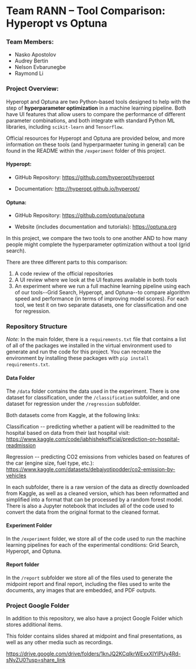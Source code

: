 # Team RANN – Tool Comparison: Hyperopt vs Optuna

### Team Members:
- Nasko Apostolov
- Audrey Bertin
- Nelson Evbarunegbe
- Raymond Li

### Project Overview:

Hyperopt and Optuna are two Python-based tools designed to help with the step of __hyperparameter optimization__ in a machine learning pipeline. Both have UI features that allow users to compare the performance of different parameter combinations, and both integrate with standard Python ML libraries, including `scikit-learn` and `Tensorflow`.

Official resources for Hyperopt and Optuna are provided below, and more information on these tools (and hyperparmaeter tuning in general) can be found in the README within the `/experiment` folder of this project.

#### Hyperopt:

- GitHub Repository: https://github.com/hyperopt/hyperopt

- Documentation: http://hyperopt.github.io/hyperopt/

#### Optuna:

- GitHub Repository: https://github.com/optuna/optuna

- Website (includes documentation and tutorials): https://optuna.org


In this project, we compare the two tools to one another AND to how many people might complete the hyperparameter optimization without a tool (grid search).

There are three different parts to this comparison:
1. A code review of the official repositories
2. A UI review where we look at the UI features available in both tools
3. An experiment where we run a full machine learning pipeline using each of our tools--Grid Search, Hyperopt, and Optuna--to compare algorithm speed and performance (in terms of improving model scores). For each tool, we test it on two separate datasets, one for classification and one for regression.


### Repository Structure

*Note:* In the main folder, there is a `requirements.txt` file that contains a list of all of the packages we installed in the virtual environment used to generate and run the code for this project. You can recreate the environment by installing these packages with `pip install requirements.txt`.

#### Data Folder

The `/data` folder contains the data used in the experiment. There is one dataset for classification, under the `/classification` subfolder, and one dataset for regression under the `/regression` subfolder. 

Both datasets come from Kaggle, at the following links:

Classification -- predicting whether a patient will be readmitted to the hospital based on data from their last hospital visit:
https://www.kaggle.com/code/iabhishekofficial/prediction-on-hospital-readmission

Regression -- predicting CO2 emissions from vehicles based on features of the car (engine size, fuel type, etc.):
https://www.kaggle.com/datasets/debajyotipodder/co2-emission-by-vehicles

In each subfolder, there is a raw version of the data as directly downloaded from Kaggle, as well as a cleaned version, which has been reformatted and simplified into a format that can be processed by a random forest model. There is also a Jupyter notebook that includes all of the code used to convert the data from the original format to the cleaned format.

#### Experiment Folder

In the `/experiment` folder, we store all of the code used to run the machine learning pipelines for each of the experimental conditions: Grid Search, Hyperopt, and Optuna.

#### Report folder

In the `/report` subfolder we store all of the files used to generate the midpoint report and final report, including the files used to write the documents, any images that are embedded, and PDF outputs.


### Project Google Folder 

In addition to this repository, we also have a project Google Folder which stores additional items. 

This folder contains slides shared at midpoint and final presentations, as well as any other media such as recordings.

https://drive.google.com/drive/folders/1knJQ2KCqIkrWExxXIYlPUy4Rd-sNyZU0?usp=share_link
